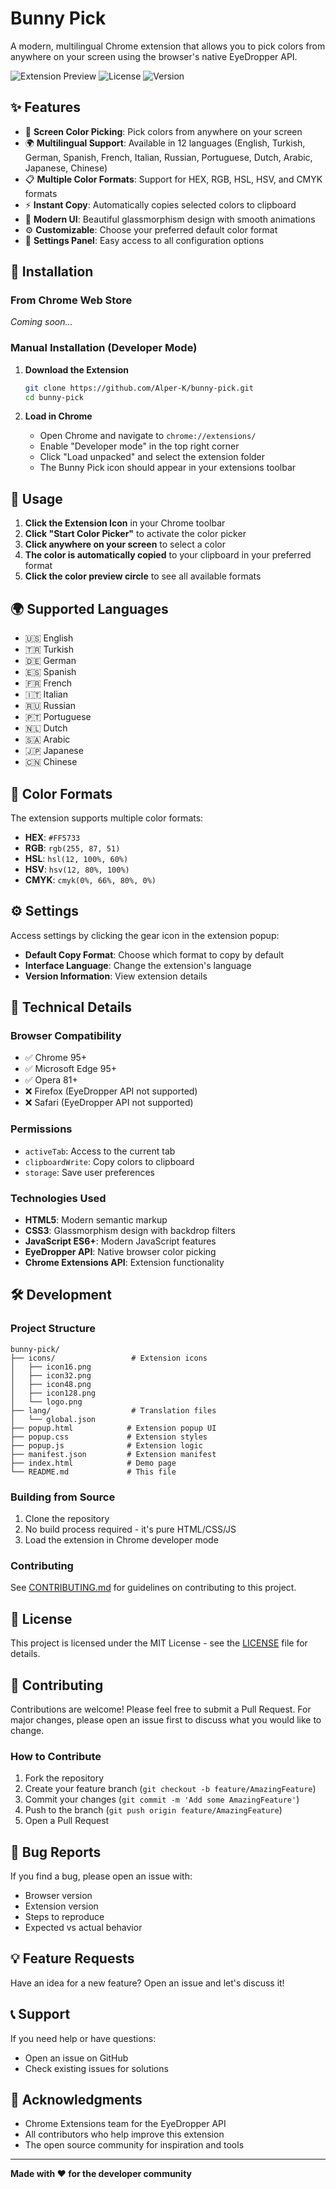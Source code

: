 # Bunny Pick

A modern, multilingual Chrome extension that allows you to pick colors from anywhere on your screen using the browser's native EyeDropper API.

![Extension Preview](https://img.shields.io/badge/Chrome-Extension-blue?style=for-the-badge&logo=google-chrome)
![License](https://img.shields.io/badge/License-MIT-green?style=for-the-badge)
![Version](https://img.shields.io/badge/Version-1.0.0-orange?style=for-the-badge)

## ✨ Features

- 🎨 **Screen Color Picking**: Pick colors from anywhere on your screen
- 🌍 **Multilingual Support**: Available in 12 languages (English, Turkish, German, Spanish, French, Italian, Russian, Portuguese, Dutch, Arabic, Japanese, Chinese)
- 📋 **Multiple Color Formats**: Support for HEX, RGB, HSL, HSV, and CMYK formats
- ⚡ **Instant Copy**: Automatically copies selected colors to clipboard
- 🎯 **Modern UI**: Beautiful glassmorphism design with smooth animations
- ⚙️ **Customizable**: Choose your preferred default color format
- 🔧 **Settings Panel**: Easy access to all configuration options

## 🚀 Installation

### From Chrome Web Store
*Coming soon...*

### Manual Installation (Developer Mode)

1. **Download the Extension**
   ```bash
   git clone https://github.com/Alper-K/bunny-pick.git
   cd bunny-pick
   ```

2. **Load in Chrome**
   - Open Chrome and navigate to `chrome://extensions/`
   - Enable "Developer mode" in the top right corner
   - Click "Load unpacked" and select the extension folder
   - The Bunny Pick icon should appear in your extensions toolbar

## 🎯 Usage

1. **Click the Extension Icon** in your Chrome toolbar
2. **Click "Start Color Picker"** to activate the color picker
3. **Click anywhere on your screen** to select a color
4. **The color is automatically copied** to your clipboard in your preferred format
5. **Click the color preview circle** to see all available formats

## 🌍 Supported Languages

- 🇺🇸 English
- 🇹🇷 Turkish
- 🇩🇪 German
- 🇪🇸 Spanish
- 🇫🇷 French
- 🇮🇹 Italian
- 🇷🇺 Russian
- 🇵🇹 Portuguese
- 🇳🇱 Dutch
- 🇸🇦 Arabic
- 🇯🇵 Japanese
- 🇨🇳 Chinese

## 🎨 Color Formats

The extension supports multiple color formats:

- **HEX**: `#FF5733`
- **RGB**: `rgb(255, 87, 51)`
- **HSL**: `hsl(12, 100%, 60%)`
- **HSV**: `hsv(12, 80%, 100%)`
- **CMYK**: `cmyk(0%, 66%, 80%, 0%)`

## ⚙️ Settings

Access settings by clicking the gear icon in the extension popup:

- **Default Copy Format**: Choose which format to copy by default
- **Interface Language**: Change the extension's language
- **Version Information**: View extension details

## 🔧 Technical Details

### Browser Compatibility
- ✅ Chrome 95+
- ✅ Microsoft Edge 95+
- ✅ Opera 81+
- ❌ Firefox (EyeDropper API not supported)
- ❌ Safari (EyeDropper API not supported)

### Permissions
- `activeTab`: Access to the current tab
- `clipboardWrite`: Copy colors to clipboard
- `storage`: Save user preferences

### Technologies Used
- **HTML5**: Modern semantic markup
- **CSS3**: Glassmorphism design with backdrop filters
- **JavaScript ES6+**: Modern JavaScript features
- **EyeDropper API**: Native browser color picking
- **Chrome Extensions API**: Extension functionality

## 🛠️ Development

### Project Structure
```
bunny-pick/
├── icons/                 # Extension icons
│   ├── icon16.png
│   ├── icon32.png
│   ├── icon48.png
│   ├── icon128.png
│   └── logo.png
├── lang/                  # Translation files
│   └── global.json
├── popup.html            # Extension popup UI
├── popup.css             # Extension styles
├── popup.js              # Extension logic
├── manifest.json         # Extension manifest
├── index.html            # Demo page
└── README.md             # This file
```

### Building from Source
1. Clone the repository
2. No build process required - it's pure HTML/CSS/JS
3. Load the extension in Chrome developer mode

### Contributing
See [CONTRIBUTING.md](CONTRIBUTING.md) for guidelines on contributing to this project.

## 📝 License

This project is licensed under the MIT License - see the [LICENSE](LICENSE) file for details.

## 🤝 Contributing

Contributions are welcome! Please feel free to submit a Pull Request. For major changes, please open an issue first to discuss what you would like to change.

### How to Contribute
1. Fork the repository
2. Create your feature branch (`git checkout -b feature/AmazingFeature`)
3. Commit your changes (`git commit -m 'Add some AmazingFeature'`)
4. Push to the branch (`git push origin feature/AmazingFeature`)
5. Open a Pull Request

## 🐛 Bug Reports

If you find a bug, please open an issue with:
- Browser version
- Extension version
- Steps to reproduce
- Expected vs actual behavior

## 💡 Feature Requests

Have an idea for a new feature? Open an issue and let's discuss it!

## 📞 Support

If you need help or have questions:
- Open an issue on GitHub
- Check existing issues for solutions

## 🙏 Acknowledgments

- Chrome Extensions team for the EyeDropper API
- All contributors who help improve this extension
- The open source community for inspiration and tools

---

**Made with ❤️ for the developer community**
